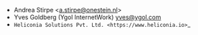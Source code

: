 - Andrea Stirpe \<<a.stirpe@onestein.nl>\>
- Yves Goldberg (Ygol InternetWork) <yves@ygol.com>
- `Heliconia Solutions Pvt. Ltd. <https://www.heliconia.io>`_
